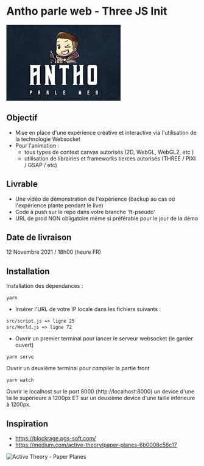 # Antho parle web - Three JS Init

![APW for Three.js](apw.png)

## Objectif
- Mise en place d'une expérience créative et interactive via l'utilisation de la technologie Websocket
- Pour l'animation :
    - tous types de context canvas autorisés (2D, WebGL, WebGL2, etc )
    - utilisation de librairies et frameworks tierces autorisés (THREE / PIXI / GSAP / etc)

## Livrable
- Une vidéo de démonstration de l'expérience (backup au cas où l'expérience plante pendant le live)
- Code à push sur le repo dans votre branche 'ft-pseudo'
- URL de prod NON obligatoire même si préférable pour le jour de la démo

## Date de livraison
12 Novembre 2021 / 18h00 (heure FR)

## Installation

Installation des dépendances :

```
yarn
```

- Insérer l'URL de votre IP locale dans les fichiers suivants :
```
src/script.js => ligne 25
src/World.js => ligne 72
```

- Ouvrir un premier terminal pour lancer le serveur websocket (le garder ouvert)

```
yarn serve

```
Ouvrir un deuxième terminal pour compiler la partie front

```
yarn watch
```

Ouvrir le localhost sur le port 8000 (http://localhost:8000) un device d'une taille supérieure à 1200px ET sur un deuxième device d'une taille inférieure à 1200px.


## Inspiration

- https://blockrage.pgs-soft.com/
- https://medium.com/active-theory/paper-planes-6b0008c56c17

![Active Theory - Paper Planes](./active-theory-paper-planes.gif)
